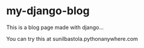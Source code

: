 # my-django-blog
This is a blog page made with django...

You can try this at sunilbastola.pythonanywhere.com
